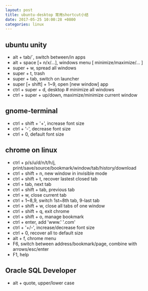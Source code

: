 ```yaml
---
layout: post
title: ubuntu-desktop 常用shortcut小结
date: 2017-05-25 10:00:28 +0800
categories: linux
---
```

## ubuntu unity

- alt + tab/`, switch between/in apps
- alt + space [+ n/x/...], windows menu [ minimize/maximize/... ]
- super + w, spread all windows
- super + t, trash
- super + tab, switch on launcher
- super [+ shift] + 1~9, open [new window] app
- ctrl + super + d, desktop # minimize all windows
- ctrl + super + up/down, maximize/minimize current window

## gnome-terminal

- ctrl + shift + '+', increase font size
- ctrl + '-', decrease font size
- ctrl + 0, default font size

## chrome on linux

- ctrl + p/s/u/d/n/t/h/j, print/save/source/bookmark/window/tab/history/download
- ctrl + shift + n, new window in invisible mode
- ctrl + shift + t, recover lastest closed tab
- ctrl + tab, next tab
- ctrl + shift + tab, previous tab
- ctrl + w, close current tab
- ctrl + 1~8,9, switch 1st~8th tab, 9-last tab
- ctrl + shift + w, close all tabs of one window
- ctrl + shift + q, exit chrome
- ctrl + shift + o, manage bookmark
- ctrl + enter, add 'www.' '.com'
- ctrl + '+/-', increase/decrease font size
- ctrl + 0, recover all to default size
- alt + f, chrome menu
- F6, switch between address/bookmark/page, combine with arrows/esc/enter
- F1, help

## Oracle SQL Developer

- alt + quote, upper/lower case
